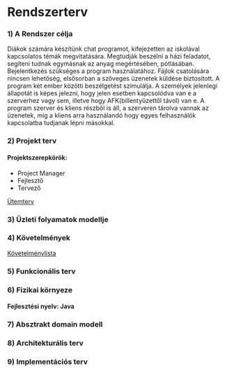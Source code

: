 <h1><strong>Rendszerterv</strong></h1>

<h3><strong>1) A Rendszer célja</strong></h3>

  Diákok számára készítünk chat programot, kifejezetten az iskolával kapcsolatos témák megvitatására. Megtudják beszélni a házi feladatot, segíteni tudnak egymásnak az anyag megértésében, pótlásában. Bejelentkezés szükséges a program használatához. Fájlok csatolására nincsen lehetőség, elsősorban a szöveges üzenetek küldése biztosított. 
  A program két ember közötti beszélgetést szimulálja. A személyek jelenlegi állapotát is képes jelezni, hogy jelen esetben kapcsolódva van e a szerverhez vagy sem, illetve hogy AFK(billentyűzettől távol) van e. A program szerver és kliens részből is áll, a szerveren tárolva vannak az üzenetek, míg a kliens arra használandó hogy egyes felhasználók kapcsolatba tudjanak lépni másokkal.
  
<h3><strong>2) Projekt terv</strong></h3>
  <h4>Projektszerepkörök:</h4>
  <ul>
  <li>Project Manager</li>
  <li>Fejlesztő</li>
  <li>Tervező</li>
  </ul>
  
  <a href="https://github.com/afplabor2019/husi/blob/master/Chat%20project/Documents/%C3%BCtemterv.md">Ütemterv</a>
<h3><strong>3) Üzleti folyamatok modellje</strong></h3>
  
<h3><strong>4) Követelmények</strong></h3>
  <a href="https://www.notion.so/67c6af5872ad433f85d5ff384d2307a0?v=b0ec53b48bf8483d954e16908574915b">Követelménylista</a>
<h3><strong>5) Funkcionális terv</strong></h3>
  
<h3><strong>6) Fizikai környeze</strong></h3>
  <h4>Fejlesztési nyelv: Java</h4> 
<h3><strong>7) Absztrakt domain modell</strong></h3>
  
<h3><strong>8) Architekturális terv</strong></h3>
  
<h3><strong>9) Implementációs terv</strong></h3>

  
